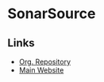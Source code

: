 # SonarSource

## Links

- [Org. Repository](https://github.com/SonarSource)
- [Main Website](https://sonarsource.com)
